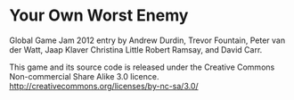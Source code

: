 # Your Own Worst Enemy

Global Game Jam 2012 entry by Andrew Durdin, Trevor Fountain, Peter van der Watt, Jaap Klaver Christina Little Robert Ramsay, and David Carr.

This game and its source code is released under the Creative Commons Non-commercial Share Alike 3.0 licence. http://creativecommons.org/licenses/by-nc-sa/3.0/

